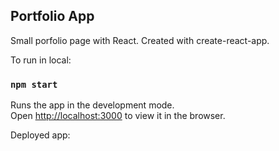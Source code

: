 ## Portfolio App

Small porfolio page with React. 
Created with create-react-app.

To run in local: 

### `npm start`

Runs the app in the development mode.<br />
Open [http://localhost:3000](http://localhost:3000) to view it in the browser.


Deployed app: 

